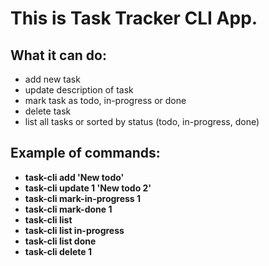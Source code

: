 # This is Task Tracker CLI App.

## What it can do:
- add new task
- update description of task
- mark task as todo, in-progress or done
- delete task
- list all tasks or sorted by status (todo, in-progress, done)

## Example of commands:
- **task-cli add 'New todo'**
- **task-cli update 1 'New todo 2'**
- **task-cli mark-in-progress 1**
- **task-cli mark-done 1**
- **task-cli list**
- **task-cli list in-progress**
- **task-cli list done**
- **task-cli delete 1**